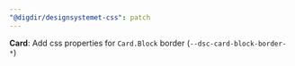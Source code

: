```yaml
---
"@digdir/designsystemet-css": patch
---
```


**Card**: Add css properties for `Card.Block` border (`--dsc-card-block-border-*`)

